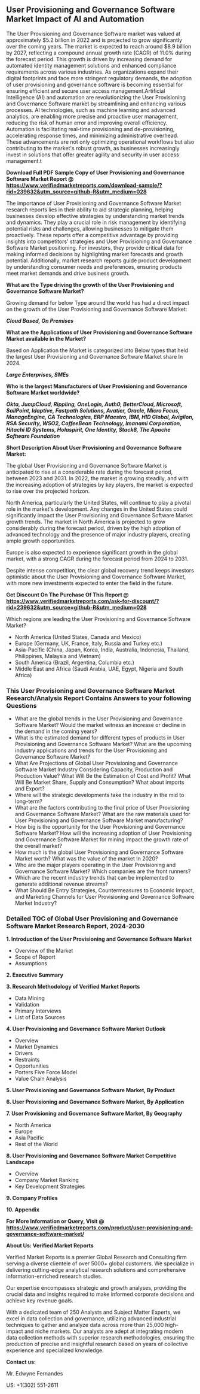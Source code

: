 <h2>User Provisioning and Governance Software Market Impact of AI and Automation</h2>The User Provisioning and Governance Software market was valued at approximately $5.2 billion in 2022 and is projected to grow significantly over the coming years. The market is expected to reach around $8.9 billion by 2027, reflecting a compound annual growth rate (CAGR) of 11.0% during the forecast period. This growth is driven by increasing demand for automated identity management solutions and enhanced compliance requirements across various industries. As organizations expand their digital footprints and face more stringent regulatory demands, the adoption of user provisioning and governance software is becoming essential for ensuring efficient and secure user access management.Artificial Intelligence (AI) and automation are revolutionizing the User Provisioning and Governance Software market by streamlining and enhancing various processes. AI technologies, such as machine learning and advanced analytics, are enabling more precise and proactive user management, reducing the risk of human error and improving overall efficiency. Automation is facilitating real-time provisioning and de-provisioning, accelerating response times, and minimizing administrative overhead. These advancements are not only optimizing operational workflows but also contributing to the market's robust growth, as businesses increasingly invest in solutions that offer greater agility and security in user access management.t</p><p id="" class=""><strong>Download Full PDF Sample Copy of User Provisioning and Governance Software Market Report @ <a href="https://www.verifiedmarketreports.com/download-sample/?rid=239632&utm_source=github-R&utm_medium=028" target="_blank">https://www.verifiedmarketreports.com/download-sample/?rid=239632&utm_source=github-R&utm_medium=028</a></strong></p><p>The importance of&nbsp;User Provisioning and Governance Software Market research reports lies in their ability to aid strategic planning, helping businesses develop effective strategies by understanding market trends and dynamics. They play a crucial role in risk management by identifying potential risks and challenges, allowing businesses to mitigate them proactively. These reports offer a competitive advantage by providing insights into competitors' strategies and User Provisioning and Governance Software Market positioning. For investors, they provide critical data for making informed decisions by highlighting market forecasts and growth potential. Additionally, market research reports guide product development by understanding consumer needs and preferences, ensuring products meet market demands and drive business growth.</p><p><strong>What are the&nbsp;Type driving the growth of the User Provisioning and Governance Software Market?</strong></p><p id="" class="">Growing demand for below Type around the world has had a direct impact on the growth of the User Provisioning and Governance Software Market:</p><em><strong>Cloud Based, On Premises</strong></em></p><strong>What are the&nbsp;Applications&nbsp;of User Provisioning and Governance Software Market available in the Market?</strong></p><p id="" class="">Based on Application the Market is categorized into Below types that held the largest User Provisioning and Governance Software Market share In 2024.</p><em><strong>Large Enterprises, SMEs</strong></em></p><strong>Who is the largest Manufacturers of User Provisioning and Governance Software Market worldwide?</strong></p><p><em><strong>Okta, JumpCloud, Rippling, OneLogin, Auth0, BetterCloud, Microsoft, SailPoint, Idaptive, Fastpath Solutions, Avatier, Oracle, Micro Focus, ManageEngine, CA Technologies, ERP Maestro, IBM, HID Global, Avigilon, RSA Security, WSO2, CoffeeBean Technology, Imanami Corporation, Hitachi ID Systems, Holaspirit, One Identity, Stack8, The Apache Software Foundation</strong></em></p><p id="" class=""><strong>Short Description About User Provisioning and Governance Software Market:</strong></p><p>The global User Provisioning and Governance Software Market is anticipated to rise at a considerable rate during the forecast period, between 2023 and 2031. In 2022, the market is growing steadily, and with the increasing adoption of strategies by key players, the market is expected to rise over the projected horizon.</p><p>North America, particularly the United States, will continue to play a pivotal role in the market's development. Any changes in the United States could significantly impact the User Provisioning and Governance Software Market growth trends. The market in North America is projected to grow considerably during the forecast period, driven by the high adoption of advanced technology and the presence of major industry players, creating ample growth opportunities.</p><p>Europe is also expected to experience significant growth in the global market, with a strong CAGR during the forecast period from 2024 to 2031.</p><p>Despite intense competition, the clear global recovery trend keeps investors optimistic about the User Provisioning and Governance Software Market, with more new investments expected to enter the field in the future.</p><p id="" class=""><strong>Get Discount On The Purchase Of This Report @ <a href="https://www.verifiedmarketreports.com/ask-for-discount/?rid=239632&utm_source=github-R&utm_medium=028" target="_blank">https://www.verifiedmarketreports.com/ask-for-discount/?rid=239632&utm_source=github-R&utm_medium=028</a></strong></p>Which regions are leading the User Provisioning and Governance Software Market?</p><ul><li>North America (United States, Canada and Mexico)</li><li>Europe (Germany, UK, France, Italy, Russia and Turkey etc.)</li><li>Asia-Pacific (China, Japan, Korea, India, Australia, Indonesia, Thailand, Philippines, Malaysia and Vietnam)</li><li>South America (Brazil, Argentina, Columbia etc.)</li><li>Middle East and Africa (Saudi Arabia, UAE, Egypt, Nigeria and South Africa)</li></ul><h3 id="" class="">This User Provisioning and Governance Software Market Research/Analysis Report Contains Answers to your following Questions</h3><ul><li>What are the global trends in the User Provisioning and Governance Software Market? Would the market witness an increase or decline in the demand in the coming years?</li><li>What is the estimated demand for different types of products in User Provisioning and Governance Software Market? What are the upcoming industry applications and trends for the User Provisioning and Governance Software Market?</li><li>What Are Projections of Global User Provisioning and Governance Software Market Industry Considering Capacity, Production and Production Value? What Will Be the Estimation of Cost and Profit? What Will Be Market Share, Supply and Consumption? What about imports and Export?</li><li>Where will the strategic developments take the industry in the mid to long-term?</li><li>What are the factors contributing to the final price of User Provisioning and Governance Software Market? What are the raw materials used for User Provisioning and Governance Software Market manufacturing?</li><li>How big is the opportunity for the User Provisioning and Governance Software Market? How will the increasing adoption of User Provisioning and Governance Software Market for mining impact the growth rate of the overall market?</li><li>How much is the global User Provisioning and Governance Software Market worth? What was the value of the market In 2020?</li><li>Who are the major players operating in the User Provisioning and Governance Software Market? Which companies are the front runners?</li><li>Which are the recent industry trends that can be implemented to generate additional revenue streams?</li><li>What Should Be Entry Strategies, Countermeasures to Economic Impact, and Marketing Channels for User Provisioning and Governance Software Market Industry?</li></ul><h3 id="" class="">Detailed TOC of Global User Provisioning and Governance Software Market Research Report, 2024-2030</h3><p id="" class=""><strong>1. Introduction of the User Provisioning and Governance Software Market</strong></p><ul><li>Overview of the Market</li><li>Scope of Report</li><li>Assumptions</li></ul><p id="" class=""><strong>2. Executive Summary</strong></p><p id="" class=""><strong>3. Research Methodology of Verified Market Reports</strong></p><ul><li>Data Mining</li><li>Validation</li><li>Primary Interviews</li><li>List of Data Sources</li></ul><p id="" class=""><strong>4. User Provisioning and Governance Software Market Outlook</strong></p><ul><li>Overview</li><li>Market Dynamics</li><li>Drivers</li><li>Restraints</li><li>Opportunities</li><li>Porters Five Force Model</li><li>Value Chain Analysis</li></ul><p id="" class=""><strong>5. User Provisioning and Governance Software Market, By Product</strong></p><p id="" class=""><strong>6. User Provisioning and Governance Software Market, By Application</strong></p><p id="" class=""><strong>7. User Provisioning and Governance Software Market, By Geography</strong></p><ul><li>North America</li><li>Europe</li><li>Asia Pacific</li><li>Rest of the World</li></ul><p id="" class=""><strong>8. User Provisioning and Governance Software Market Competitive Landscape</strong></p><ul><li>Overview</li><li>Company Market Ranking</li><li>Key Development Strategies</li></ul><p id="" class=""><strong>9. Company Profiles</strong></p><p id="" class=""><strong>10. Appendix</strong></p><p id="" class=""><strong>For More Information or Query, Visit @ <a href="https://www.verifiedmarketreports.com/product/user-provisioning-and-governance-software-market/" target="_blank">https://www.verifiedmarketreports.com/product/user-provisioning-and-governance-software-market/</a></strong></p><p id="" class=""><strong>About Us: Verified Market Reports</strong></p><p id="" class="">Verified Market Reports is a premier Global Research and Consulting firm serving a diverse clientele of over 5000+ global customers. We specialize in delivering cutting-edge analytical research solutions and comprehensive information-enriched research studies.</p><p id="" class="">Our expertise encompasses strategic and growth analyses, providing the crucial data and insights required to make informed corporate decisions and achieve key revenue goals.</p><p id="" class="">With a dedicated team of 250 Analysts and Subject Matter Experts, we excel in data collection and governance, utilizing advanced industrial techniques to gather and analyze data across more than 25,000 high-impact and niche markets. Our analysts are adept at integrating modern data collection methods with superior research methodologies, ensuring the production of precise and insightful research based on years of collective experience and specialized knowledge.</p><p id="" class=""><strong>Contact us:</strong></p><p id="" class="">Mr. Edwyne Fernandes</p><p id="" class="">US: +1(302) 551-2611</p>